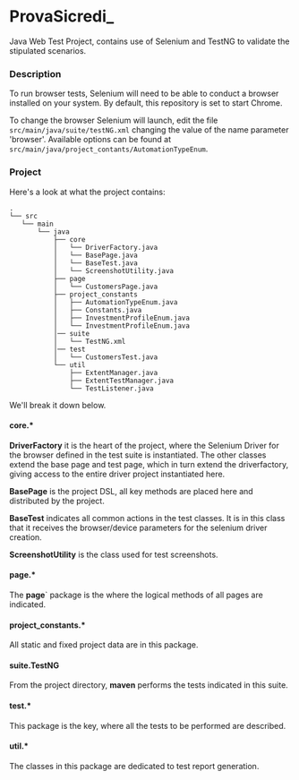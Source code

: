 # ProvaSicredi_

Java Web Test Project, contains use of Selenium and TestNG to validate the stipulated scenarios.


### Description

To run browser tests, Selenium will need to be able to conduct a browser
installed on your system. By default, this repository is set to start Chrome.

To change the browser Selenium will launch, edit the file
`src/main/java/suite/testNG.xml` changing the value of the name parameter 'browser'.
Available options can be found at `src/main/java/project_contants/AutomationTypeEnum`.


### Project

Here's a look at what the project contains:

```
.
└── src
   └── main
       └── java
           ├── core
           │   └── DriverFactory.java
           │   └── BasePage.java
           │   └── BaseTest.java
           │   └── ScreenshotUtility.java
           ├── page
           │   └── CustomersPage.java
           ├── project_constants
           │   ├── AutomationTypeEnum.java
           │   ├── Constants.java
           │   ├── InvestmentProfileEnum.java
           │   └── InvestmentProfileEnum.java
           │── suite
           │   └── TestNG.xml
           │── test
           │   └── CustomersTest.java
           └── util
               ├── ExtentManager.java
               ├── ExtentTestManager.java
               └── TestListener.java
```


We'll break it down below.

#### core.*

**DriverFactory** it is the heart of the project, where the Selenium Driver for the browser defined in the test suite is instantiated.
The other classes extend the base page and test page, which in turn extend the driverfactory, giving access to the entire driver project instantiated here.

**BasePage** is the project DSL, all key methods are placed here and distributed by the project.

**BaseTest** indicates all common actions in the test classes. It is in this class that it receives the browser/device parameters for the selenium driver creation.

**ScreenshotUtility** is the class used for test screenshots.

#### page.*

The **page**` package is the where the logical methods of all pages are indicated.

#### project_constants.*

All static and fixed project data are in this package.

#### suite.TestNG

From the project directory, **maven** performs the tests indicated in this suite.

#### test.*

This package is the key, where all the tests to be performed are described.

#### util.*

The classes in this package are dedicated to test report generation.
